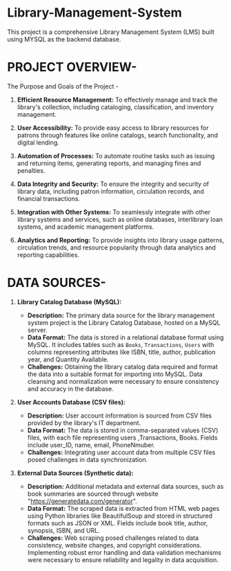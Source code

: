 # Library-Management-System
This project is a comprehensive Library Management System (LMS) built using MYSQL as the backend database.

# PROJECT OVERVIEW-
 
 The Purpose and Goals of the Project -
1. **Efficient Resource Management:** To effectively manage and track the library's collection, including cataloging, classification, and inventory management.

2. **User Accessibility:** To provide easy access to library resources for patrons through features like online catalogs, search functionality, and digital lending.

3. **Automation of Processes:** To automate routine tasks such as issuing and returning items, generating reports, and managing fines and penalties.

4. **Data Integrity and Security:** To ensure the integrity and security of library data, including patron information, circulation records, and financial transactions.

5. **Integration with Other Systems:** To seamlessly integrate with other library systems and services, such as online databases, interlibrary loan systems, and academic management platforms.

6. **Analytics and Reporting:** To provide insights into library usage patterns, circulation trends, and resource popularity through data analytics and reporting capabilities.

# DATA SOURCES-

1. **Library Catalog Database (MySQL):**
   - **Description:** The primary data source for the library management system project is the Library Catalog Database, hosted on a MySQL server.
   - **Data Format:** The data is stored in a relational database format using MySQL. It includes tables such as `Books`, `Transactions`, `Users` with columns representing attributes like ISBN, title, author, publication year, and Quantity Available.
   - **Challenges:** Obtaining the library catalog data required and format the data into a suitable format for importing into MySQL. Data cleansing and normalization were necessary to ensure consistency and accuracy in the database.

2. **User Accounts Database (CSV files):**
   - **Description:** User account information is sourced from CSV files provided by the library's IT department.
   - **Data Format:** The data is stored in comma-separated values (CSV) files, with each file representing users ,Transactions, Books. Fields include user_ID, name, email, PhoneNmuber.
   - **Challenges:** Integrating user account data from multiple CSV files posed challenges in data synchronization.

3. **External Data Sources (Synthetic data):**
   - **Description:** Additional metadata and external data sources, such as book summaries are sourced through website "https://generatedata.com/generator".
   - **Data Format:** The scraped data is extracted from HTML web pages using Python libraries like BeautifulSoup and stored in structured formats such as JSON or XML. Fields include book title, author, synopsis, ISBN, and URL.
   - **Challenges:** Web scraping posed challenges related to data consistency, website changes, and copyright considerations. Implementing robust error handling and data validation mechanisms were necessary to ensure reliability and legality in data acquisition.
